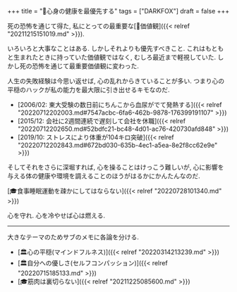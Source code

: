 +++
title = "🦊心身の健康を最優先する"
tags = ["DARKFOX"]
draft = false
+++

死の恐怖を通じて得た, 私にとっての最重要な[🦊価値観]({{< relref "20211215151019.md" >}}).

いろいろと大事なことはある. しかしそれよりも優先すべきこと. これはもともと生まれたときに持っていた価値観ではなく, むしろ最近まで軽視していた. しかし死の恐怖を通じて最重要価値観に変わった.

人生の失敗経験は今思い返せば, 心の乱れからきていることが多い. つまり心の平穏のハックが私の能力を最大限に引き出せるキモなのだ.

-   [2006/02: 東大受験の数日前にちんこから血尿がでて発熱する]({{< relref "20220712202003.md#7547acbc-6fa6-462b-9878-176399191107" >}})
-   [2015/12: 会社に2週間連続で遅刻して会社を休職]({{< relref "20220712202650.md#52bdfc21-bc48-4d01-ac76-420730afd848" >}})
-   [2019/10: ストレスにより体重が104キロ突破]({{< relref "20220712202843.md#672bd030-635b-4ec1-a5ea-8e2f8cc62e9e" >}})

そしてそれをさらに深堀すれば, 心を操ることはけっこう難しいが, 心に影響を与える体の健康や環境を調えることのほうがはるかにかんたんなのだ.

[🎓食事睡眠運動を疎かにしてはならない]({{< relref "20220728101340.md" >}})

心を守れ. 心を冷やせば心は燃える.

---

大きなテーマのためサブのメモに各論を分ける.

-   [🏛心の平穏(マインドフルネス)]({{< relref "20220314213239.md" >}})
-   [🏛自分への優しさ(セルフコンパッション)]({{< relref "20220715185133.md" >}})
-   [🎓筋肉は裏切らない]({{< relref "20211225085600.md" >}})
